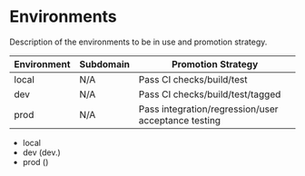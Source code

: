 # Environments

Description of the environments to be in use and promotion strategy.


| Environment | Subdomain | Promotion Strategy |
| --- | --- | --- |
| local | N/A | Pass CI checks/build/test |
| dev | N/A | Pass CI checks/build/test/tagged |
| prod | N/A | Pass integration/regression/user acceptance testing |

- local
- dev (dev.<domain>)
- prod (<domain>)